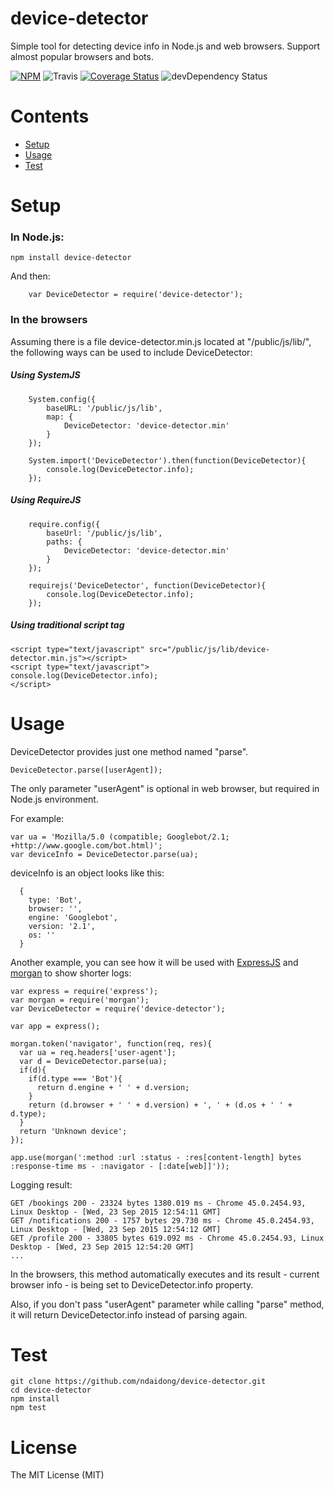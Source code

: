 device-detector
========

Simple tool for detecting device info in Node.js and web browsers. Support almost popular browsers and bots.

[![NPM](https://badge.fury.io/js/device-detector.svg)](https://badge.fury.io/js/device-detector)
![Travis](https://travis-ci.org/ndaidong/device-detector.svg?branch=master)
[![Coverage Status](https://coveralls.io/repos/github/ndaidong/device-detector/badge.svg?branch=master)](https://coveralls.io/github/ndaidong/device-detector?branch=master)
![devDependency Status](https://david-dm.org/ndaidong/device-detector.svg)

# Contents

* [Setup](#setup)
* [Usage](#usage)
* [Test](#test)


# Setup

### In Node.js:

```
npm install device-detector
```

And then:

```
    var DeviceDetector = require('device-detector');
```

### In the browsers


Assuming there is a file device-detector.min.js located at "/public/js/lib/", the following ways can be used to include DeviceDetector:

##### Using SystemJS

```
    System.config({
        baseURL: '/public/js/lib',
        map: {
            DeviceDetector: 'device-detector.min'
        }
    });

    System.import('DeviceDetector').then(function(DeviceDetector){
        console.log(DeviceDetector.info);
    });

```

##### Using RequireJS

```
    require.config({
        baseUrl: '/public/js/lib',
        paths: {
            DeviceDetector: 'device-detector.min'
        }
    });

    requirejs('DeviceDetector', function(DeviceDetector){
        console.log(DeviceDetector.info);
    });

```


##### Using traditional script tag

```
<script type="text/javascript" src="/public/js/lib/device-detector.min.js"></script>
<script type="text/javascript">
console.log(DeviceDetector.info);
</script>
```


# Usage

DeviceDetector provides just one method named "parse".

```
DeviceDetector.parse([userAgent]);
```

The only parameter "userAgent" is optional in web browser, but required in Node.js environment.

For example:

```
var ua = 'Mozilla/5.0 (compatible; Googlebot/2.1; +http://www.google.com/bot.html)';
var deviceInfo = DeviceDetector.parse(ua);
```

deviceInfo is an object looks like this:

```
  {
    type: 'Bot',
    browser: '',
    engine: 'Googlebot',
    version: '2.1',
    os: ''
  }

```


Another example, you can see how it will be used with [ExpressJS](http://expressjs.com/) and [morgan](https://github.com/expressjs/morgan) to show shorter logs:

```
var express = require('express');
var morgan = require('morgan');
var DeviceDetector = require('device-detector');

var app = express();

morgan.token('navigator', function(req, res){
  var ua = req.headers['user-agent'];
  var d = DeviceDetector.parse(ua);
  if(d){
    if(d.type === 'Bot'){
      return d.engine + ' ' + d.version;
    }
    return (d.browser + ' ' + d.version) + ', ' + (d.os + ' ' + d.type);
  }
  return 'Unknown device';
});

app.use(morgan(':method :url :status - :res[content-length] bytes :response-time ms - :navigator - [:date[web]]'));

```

Logging result:
```
GET /bookings 200 - 23324 bytes 1380.019 ms - Chrome 45.0.2454.93, Linux Desktop - [Wed, 23 Sep 2015 12:54:11 GMT]
GET /notifications 200 - 1757 bytes 29.730 ms - Chrome 45.0.2454.93, Linux Desktop - [Wed, 23 Sep 2015 12:54:12 GMT]
GET /profile 200 - 33805 bytes 619.092 ms - Chrome 45.0.2454.93, Linux Desktop - [Wed, 23 Sep 2015 12:54:20 GMT]
...
```

In the browsers, this method automatically executes and its result - current browser info - is being set to DeviceDetector.info property.

Also, if you don't pass "userAgent" parameter while calling "parse" method, it will return DeviceDetector.info instead of parsing again.


# Test

```
git clone https://github.com/ndaidong/device-detector.git
cd device-detector
npm install
npm test
```

# License

The MIT License (MIT)
